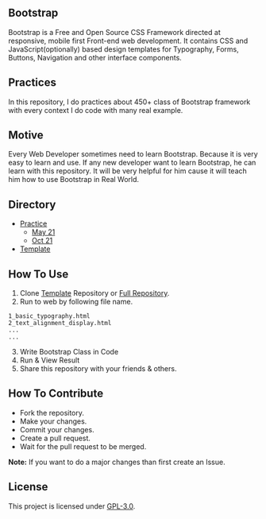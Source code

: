## Bootstrap 
Bootstrap is a Free and Open Source CSS Framework directed at responsive, mobile first Front-end web development. It contains CSS and JavaScript(optionally) based design templates for Typography, Forms, Buttons, Navigation and other interface components. 

## Practices
In this repository, I do practices about 450+ class of Bootstrap framework with every context I do code with many real example.

## Motive
Every Web Developer sometimes need to learn Bootstrap. Because it is very easy to learn and use. If any new developer want to learn Bootstrap, he can learn with this repository. It will be very helpful for him cause it will teach him how to use Bootstrap in Real World.

## Directory
- [Practice](https://github.com/mrhrifat/bootstrap-practice/tree/master/Practice)
    - [May 21](https://github.com/mrhrifat/bootstrap-practice/tree/master/Practice/May_21)
    - [Oct 21](https://github.com/mrhrifat/bootstrap-practice/tree/master/Practice/Oct_21)
- [Template](https://github.com/mrhrifat/bootstrap-practice/tree/master/Template)

## How To Use
1. Clone [Template](https://github.com/mrhrifat/bootstrap-practice/tree/master/Template) Repository or [Full Repository](https://github.com/mrhrifat/bootstrap).
2. Run to web by following file name.
```
1_basic_typography.html
2_text_alignment_display.html
...
...
```
3. Write Bootstrap Class in Code
4. Run & View Result
5. Share this repository with your friends & others.

## How To Contribute
- Fork the repository.
- Make your changes.
- Commit your changes.
- Create a pull request.
- Wait for the pull request to be merged.

**Note:** If you want to do a major changes than first create an Issue.

## License
This project is licensed under [GPL-3.0](https://github.com/mrhrifat/bootstrap-practice/blob/master/LICENSE.md).